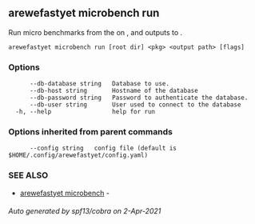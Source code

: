## arewefastyet microbench run

Run micro benchmarks from the <root dir> on <pkg>, and outputs to <output path>.

```
arewefastyet microbench run [root dir] <pkg> <output path> [flags]
```

### Options

```
      --db-database string   Database to use.
      --db-host string       Hostname of the database
      --db-password string   Password to authenticate the database.
      --db-user string       User used to connect to the database
  -h, --help                 help for run
```

### Options inherited from parent commands

```
      --config string   config file (default is $HOME/.config/arewefastyet/config.yaml)
```

### SEE ALSO

* [arewefastyet microbench](arewefastyet_microbench.md)	 - 

###### Auto generated by spf13/cobra on 2-Apr-2021
